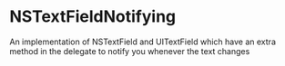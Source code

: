NSTextFieldNotifying
====================

An implementation of NSTextField and UITextField which have an extra method in the delegate to notify you whenever the text changes